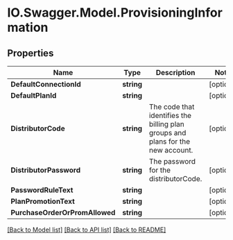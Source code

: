 # IO.Swagger.Model.ProvisioningInformation
## Properties

Name | Type | Description | Notes
------------ | ------------- | ------------- | -------------
**DefaultConnectionId** | **string** |  | [optional] 
**DefaultPlanId** | **string** |  | [optional] 
**DistributorCode** | **string** | The code that identifies the billing plan groups and plans for the new account. | [optional] 
**DistributorPassword** | **string** | The password for the distributorCode. | [optional] 
**PasswordRuleText** | **string** |  | [optional] 
**PlanPromotionText** | **string** |  | [optional] 
**PurchaseOrderOrPromAllowed** | **string** |  | [optional] 

[[Back to Model list]](../README.md#documentation-for-models) [[Back to API list]](../README.md#documentation-for-api-endpoints) [[Back to README]](../README.md)

